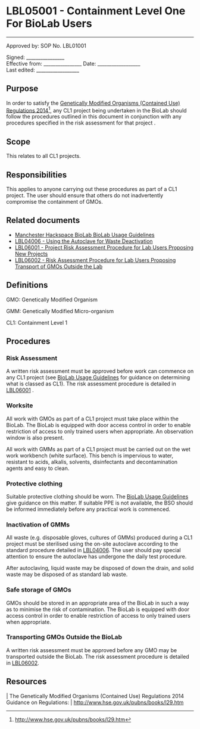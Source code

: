 # LBL05001 - Containment Level One For BioLab Users

  ------
  Approved by:             SOP No. LBL01001

  Signed: 
  \_\_\_\_\_\_\_\_\_\_\_\_\_\_\_\_    
  Effective from:
\_\_\_\_\_\_\_\_\_\_\_\_\_\_\_\_
  Date: 
  \_\_\_\_\_\_\_\_\_\_\_\_\_\_\_\_\_\_   
  Last edited:
 \_\_\_\_\_\_\_\_\_\_\_\_\_\_\_\_\_\_
  

## Purpose

In order to satisfy the [Genetically Modified Organisms (Contained Use)
Regulations 2014](http://www.hse.gov.uk/pubns/books/l29.htm)[^1], any
CL1 project being undertaken in the BioLab should follow the procedures
outlined in this document in conjunction with any procedures specified
in the risk assessment for that project .

## Scope

This relates to all CL1 projects.

## Responsibilities

This applies to anyone carrying out these procedures as part of a CL1
project. The user should ensure that others do not inadvertently
compromise the containment of GMOs.

## Related documents

 -   [Manchester Hackspace BioLab BioLab Usage
     Guidelines](biolab-usage-guidelines.md)
 -   [LBL04006 - Using the Autoclave for Waste
     Deactivation](lbl04006.md)
 -   [LBL06001 - Project Risk Assessment Procedure for Lab Users
     Proposing New Projects](lbl06001.md)
 -   [LBL06002 - Risk Assessment Procedure for Lab Users Proposing
     Transport of GMOs Outside the Lab](lbl06002.md)

## Definitions

GMO:   Genetically Modified Organism

GMM:   Genetically Modified Micro-organism

CL1:   Containment Level 1

## Procedures

### Risk Assessment

A written risk assessment must be approved before work can commence on
any CL1 project (see [BioLab Usage
Guidelines](biolab-usage-guidelines.md) for guidance on determining
what is classed as CL1). The risk assessment procedure is detailed in
[LBL06001](lbl06001.md) .

### Worksite

All work with GMOs as part of a CL1 project must take place within the
BioLab. The BioLab is equipped with door access control in order to
enable restriction of access to only trained users when appropriate. An
observation window is also present.

All work with GMMs as part of a CL1 project must be carried out on the
wet work workbench (white surface). This bench is impervious to water,
resistant to acids, alkalis, solvents, disinfectants and decontamination
agents and easy to clean.

### Protective clothing

Suitable protective clothing should be worn. The [BioLab Usage
Guidelines](biolab-usage-guidelines.md) give guidance on this matter.
If suitable PPE is not available, the BSO should be informed immediately
before any practical work is commenced.

### Inactivation of GMMs

All waste (e.g. disposable gloves, cultures of GMMs) produced during a
CL1 project must be sterilised using the on-site autoclave according to
the standard procedure detailed in [LBL04006](lbl04006.md). The user
should pay special attention to ensure the autoclave has undergone the
daily test procedure.

After autoclaving, liquid waste may be disposed of down the drain, and
solid waste may be disposed of as standard lab waste.

### Safe storage of GMOs

GMOs should be stored in an appropriate area of the BioLab in such a way
as to minimise the risk of contamination. The BioLab is equipped with
door access control in order to enable restriction of access to only
trained users when appropriate.

### Transporting GMOs Outside the BioLab

A written risk assessment must be approved before any GMO may be
transported outside the BioLab. The risk assessment procedure is
detailed in [LBL06002](lbl06002.md).

## Resources

| The Genetically Modified Organisms (Contained Use) Regulations 2014
  Guidance on Regulations:
| <http://www.hse.gov.uk/pubns/books/l29.htm>

[^1]: <http://www.hse.gov.uk/pubns/books/l29.htm>
